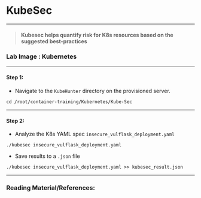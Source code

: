 # **KubeSec**

---

> #### Kubesec helps quantify risk for K8s resources based on the suggested best-practices

### **Lab Image : Kubernetes**

---

#### Step 1:

* Navigate to the `KubeHunter` directory on the provisioned server.

```commandline
cd /root/container-training/Kubernetes/Kube-Sec
```

---

#### Step 2:

* Analyze the K8s YAML spec `insecure_vulflask_deployment.yaml`

```commandline
./kubesec insecure_vulflask_deployment.yaml

```

* Save results to a `.json` file

```commandline
./kubesec insecure_vulflask_deployment.yaml >> kubesec_result.json
```

---

### Reading Material/References:
